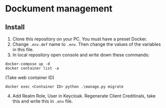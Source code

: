 # Dockument management
## Install

1. Clone this repository on your PC. You must have a preset Docker.
2. Change `.env.def` name to `.env`. Then change the values of the variables in this file.
3. In local repository open console and write down these commands:

```
docker-compose up -d
docker container list -a
```
(Take web container ID) 
```
docker exec <Container ID> python .\manage.py migrate
```
4. Add Realm Role, User in Keycloak. Regenerate Client Creditinals, take this and write this in `.env` file.

